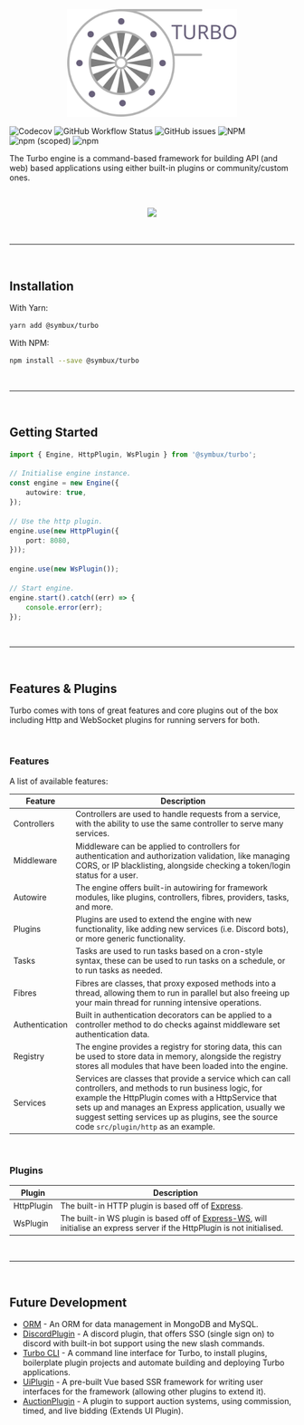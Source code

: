 <p align="center">
	<a href="#">
		<img width="300" src="https://raw.githubusercontent.com/Symbux/Turbo/master/logo.svg">
	</a>
</p>


![Codecov](https://img.shields.io/codecov/c/github/Symbux/Turbo)
![GitHub Workflow Status](https://img.shields.io/github/workflow/status/Symbux/Turbo/Build)
![GitHub issues](https://img.shields.io/github/issues/Symbux/Turbo)
![NPM](https://img.shields.io/npm/l/@symbux/Turbo)
![npm (scoped)](https://img.shields.io/npm/v/@symbux/Turbo)
![npm](https://img.shields.io/npm/dw/@symbux/Turbo)

The Turbo engine is a command-based framework for building API (and web) based applications using either built-in plugins or community/custom ones.

<br>

<p align="center">
	<a href="https://discord.gg/3YuNTEMJey" target="_blank">
		<img width="200" src="https://images.squarespace-cdn.com/content/v1/52290b27e4b0d4e459887aa9/1523645697591-KOD97HRR5QMOQ99BU0SK/join-us-on-discord_1.png">
	</a>
</p>

<br>

---

<br>

## Installation

With Yarn:
```bash
yarn add @symbux/turbo
```

With NPM:
```bash
npm install --save @symbux/turbo
```

<br>

---

<br>

## Getting Started

```typescript
import { Engine, HttpPlugin, WsPlugin } from '@symbux/turbo';

// Initialise engine instance.
const engine = new Engine({
	autowire: true,
});

// Use the http plugin.
engine.use(new HttpPlugin({
	port: 8080,
}));

engine.use(new WsPlugin());

// Start engine.
engine.start().catch((err) => {
	console.error(err);
});
```

<br>

---

<br>

## Features & Plugins

Turbo comes with tons of great features and core plugins out of the box including Http and WebSocket plugins for running servers for both.

<br>

### Features

A list of available features:

| Feature | Description |
|---------|-------------|
| Controllers | Controllers are used to handle requests from a service, with the ability to use the same controller to serve many services. |
| Middleware | Middleware can be applied to controllers for authentication and authorization validation, like managing CORS, or IP blacklisting, alongside checking a token/login status for a user. |
| Autowire | The engine offers built-in autowiring for framework modules, like plugins, controllers, fibres, providers, tasks, and more. |
| Plugins | Plugins are used to extend the engine with new functionality, like adding new services (i.e. Discord bots), or more generic functionality. |
| Tasks | Tasks are used to run tasks based on a cron-style syntax, these can be used to run tasks on a schedule, or to run tasks as needed. |
| Fibres | Fibres are classes, that proxy exposed methods into a thread, allowing them to run in parallel but also freeing up your main thread for running intensive operations. |
| Authentication | Built in authentication decorators can be applied to a controller method to do checks against middleware set authentication data. |
| Registry | The engine provides a registry for storing data, this can be used to store data in memory, alongside the registry stores all modules that have been loaded into the engine. |
| Services | Services are classes that provide a service which can call controllers, and methods to run business logic, for example the HttpPlugin comes with a HttpService that sets up and manages an Express application, usually we suggest setting services up as plugins, see the source code `src/plugin/http` as an example. |

<br>

### Plugins

| Plugin | Description |
| --- | --- |
| HttpPlugin | The built-in HTTP plugin is based off of [Express](https://www.npmjs.com/package/express). |
| WsPlugin | The built-in WS plugin is based off of [Express-WS](https://www.npmjs.com/package/express-ws), will initialise an express server if the HttpPlugin is not initialised. |

<br>

---

<br>

## Future Development

* [ORM](https://www.npmjs.com/package/@symbux/orm) - An ORM for data management in MongoDB and MySQL.
* [DiscordPlugin](#) - A discord plugin, that offers SSO (single sign on) to discord with built-in bot support using the new slash commands.
* [Turbo CLI](#) - A command line interface for Turbo, to install plugins, boilerplate plugin projects and automate building and deploying Turbo applications.
* [UiPlugin](#) - A pre-built Vue based SSR framework for writing user interfaces for the framework (allowing other plugins to extend it).
* [AuctionPlugin](#) - A plugin to support auction systems, using commission, timed, and live bidding (Extends UI Plugin).
